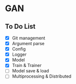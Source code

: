 # GAN
## To Do List
- [x] Git management
- [x] Argument parse
- [x] Config
- [x] Logger
- [x] Model
- [x] Train & Trainer
- [ ] Model save & load
- [ ] Multiprocessing & Distributed
